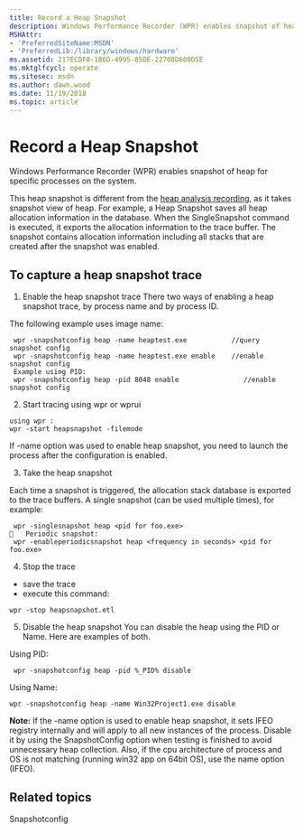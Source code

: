 ```yaml
---
title: Record a Heap Snapshot
description: Windows Performance Recorder (WPR) enables snapshot of heap for specific processes on the system.
MSHAttr:
- 'PreferredSiteName:MSDN'
- 'PreferredLib:/library/windows/hardware'
ms.assetid: 217ECDF0-1B6D-4995-85DE-22708D608D5E
ms.mktglfcycl: operate
ms.sitesec: msdn
ms.author: dawn.wood
ms.date: 11/19/2018
ms.topic: article
---
```


# Record a Heap Snapshot

Windows Performance Recorder (WPR) enables snapshot of heap for specific processes on the system.

This heap snapshot is different from the [heap analysis recording](https://docs.microsoft.com/en-us/windows-hardware/test/wpt/recording-for-heap-analysis), as it takes snapshot view of heap. For example, a Heap Snapshot saves all heap allocation information in the database. When the SingleSnapshot command is executed, it exports the allocation information to the trace buffer. The snapshot contains allocation information including all stacks that are created after the snapshot was enabled. 

## To capture a heap snapshot trace

1. Enable the heap snapshot trace
There two ways of enabling a heap snapshot trace, by process name and by process ID. 

The following example uses image name: 
```
 wpr -snapshotconfig heap -name heaptest.exe           //query snapshot config
 wpr -snapshotconfig heap -name heaptest.exe enable    //enable snapshot config
 Example using PID: 
 wpr -snapshotconfig heap -pid 8048 enable                //enable snapshot config
 ```

2.	Start tracing using wpr or wprui
```
using wpr :
wpr -start heapsnapshot -filemode                          
```

If -name option was used to enable heap snapshot, you need to launch the process after the configuration is enabled.

3.	Take the heap snapshot

Each time a snapshot is triggered, the allocation stack database is exported to the trace buffers. A single snapshot (can be used multiple times), for example:
```
 wpr -singlesnapshot heap <pid for foo.exe>
	Periodic snapshot:
 wpr -enableperiodicsnapshot heap <frequency in seconds> <pid for foo.exe>
 ```

4.	Stop the trace
* save the trace 
* execute this command:

```
wpr -stop heapsnapshot.etl
```

5.	Disable the heap snapshot
You can disable the heap using the PID or Name. Here are examples of both. 

Using PID: 
```
 wpr -snapshotconfig heap -pid %_PID% disable
 ```
Using Name:
```
wpr -snapshotconfig heap -name Win32Project1.exe disable
```

**Note:**
If the -name option is used to enable heap snapshot, it sets IFEO registry internally and will apply to all new instances of the process. Disable it by using the SnapshotConfig option when testing is finished to avoid unnecessary heap collection.
Also, if the cpu architecture of process and OS is not matching (running win32 app on 64bit OS), use the name option (IFEO).


## Related topics
Snapshotconfig

